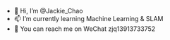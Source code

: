 - 👋 Hi, I’m @Jackie_Chao
- 📫 I’m currently learning Machine Learning & SLAM
- 🌱 You can reach me on WeChat zjq13913733752

<!---
KaKeiZhao/KaKei_Zhao is a ✨ special ✨ repository because its `README.md` (this file) appears on your GitHub profile.
You can click the Preview link to take a look at your changes.

- 👀 I’m interested in Blues & Jazz
--->
